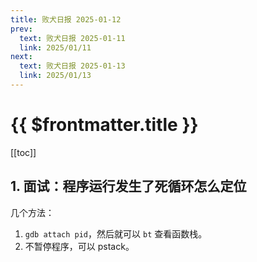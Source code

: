 ```yaml
---
title: 败犬日报 2025-01-12
prev:
  text: 败犬日报 2025-01-11
  link: 2025/01/11
next:
  text: 败犬日报 2025-01-13
  link: 2025/01/13
---
```


# {{ $frontmatter.title }}

[[toc]]

## 1. 面试：程序运行发生了死循环怎么定位

几个方法：

1. `gdb attach pid`，然后就可以 `bt` 查看函数栈。
2. 不暂停程序，可以 pstack。
